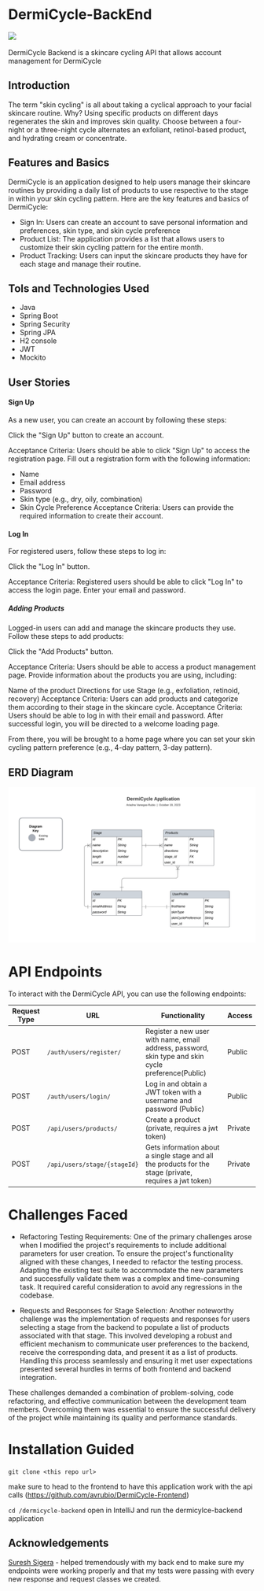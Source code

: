 # DermiCycle-BackEnd
<img src="/DermiCycleBanner2.png"/>

DermiCycle Backend is a skincare cycling API that allows account management for DermiCycle

## Introduction

 The term "skin cycling" is all about taking a cyclical approach to your facial skincare routine. Why? Using specific products on different days regenerates the skin and improves skin quality. Choose between a four-night or a three-night cycle alternates an exfoliant, retinol-based product, and hydrating cream or concentrate.  


## Features and Basics
DermiCycle is an application designed to help users manage their skincare routines by providing a daily list of products to use respective to the stage in within your skin cycling pattern. Here are the key features and basics of DermiCycle:

- Sign In: Users can create an account to save personal information and preferences, skin type, and skin cycle preference
- Product List: The application provides a list that allows users to customize their skin cycling pattern for the entire month.
- Product Tracking: Users can input the skincare products they have for each stage and manage their routine.

## Tols and Technologies Used
- Java
- Spring Boot
- Spring Security
- Spring JPA
- H2 console
- JWT
- Mockito
  

## User Stories
#### Sign Up
As a new user, you can create an account by following these steps:

Click the "Sign Up" button to create an account.

Acceptance Criteria: Users should be able to click "Sign Up" to access the registration page.
Fill out a registration form with the following information:

- Name
- Email address
- Password
- Skin type (e.g., dry, oily, combination)
- Skin Cycle Preference
Acceptance Criteria: Users can provide the required information to create their account.

#### Log In
For registered users, follow these steps to log in:

Click the "Log In" button.

Acceptance Criteria: Registered users should be able to click "Log In" to access the login page.
Enter your email and password.

##### Adding Products
Logged-in users can add and manage the skincare products they use. Follow these steps to add products:

Click the "Add Products" button.

Acceptance Criteria: Users should be able to access a product management page.
Provide information about the products you are using, including:

Name of the product
Directions for use
Stage (e.g., exfoliation, retinoid, recovery)
Acceptance Criteria: Users can add products and categorize them according to their stage in the skincare cycle.
Acceptance Criteria: Users should be able to log in with their email and password.
After successful login, you will be directed to a welcome loading page.

From there, you will be brought to a home page where you can set your skin cycling pattern preference (e.g., 4-day pattern, 3-day pattern).

## ERD Diagram
<img src="ERD Diagram (2).png" />


# API Endpoints

To interact with the DermiCycle API, you can use the following endpoints:

| Request Type | URL                                    | Functionality                                                  | Access  |
|--------------|----------------------------------------|----------------------------------------------------------------|---------|
| POST         | `/auth/users/register/`              | Register a new user with name, email address, password, skin type and skin cycle preference(Public) | Public  |
| POST         | `/auth/users/login/`                 | Log in and obtain a JWT token with a username and password (Public) | Public  |
| POST          | `/api/users/products/`               |Create a product (private, requires a jwt token)           | Private |
| POST          | `/api/users/stage/{stageId}`               |Gets information about a single stage and all the products for the stage  (private, requires a jwt token)         | Private |

# Challenges Faced
- Refactoring Testing Requirements: One of the primary challenges arose when I modified the project's requirements to include additional parameters for user creation. To ensure the project's functionality aligned with these changes, I needed to refactor the testing process. Adapting the existing test suite to accommodate the new parameters and successfully validate them was a complex and time-consuming task. It required careful consideration to avoid any regressions in the codebase.

- Requests and Responses for Stage Selection: Another noteworthy challenge was the implementation of requests and responses for users selecting a stage from the backend to populate a list of products associated with that stage. This involved developing a robust and efficient mechanism to communicate user preferences to the backend, receive the corresponding data, and present it as a list of products. Handling this process seamlessly and ensuring it met user expectations presented several hurdles in terms of both frontend and backend integration.

These challenges demanded a combination of problem-solving, code refactoring, and effective communication between the development team members. Overcoming them was essential to ensure the successful delivery of the project while maintaining its quality and performance standards.


# Installation Guided
`git clone <this repo url>`

make sure to head to the frontend to have this application work with the api calls 
(https://github.com/avrubio/DermiCycle-Frontend)


 `cd /dermicycle-backend`
open in IntelliJ and run the dermicylce-backend application

## Acknowledgements
[Suresh Sigera](https://github.com/sureshmelvinsigera) - helped tremendously with my back end to make sure my endpoints were working properly and that my tests were passing with every new response and request classes we created.



